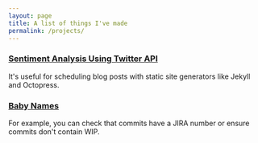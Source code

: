 ```yaml
---
layout: page
title: A list of things I've made
permalink: /projects/
---
```


<script async src="https://pagead2.googlesyndication.com/pagead/js/adsbygoogle.js"></script>
<!-- bee -->
<ins class="adsbygoogle"
     style="display:block"
     data-ad-client="ca-pub-6155459918319745"
     data-ad-slot="8662553847"
     data-ad-format="auto"
     data-full-width-responsive="true"></ins>
<script>
     (adsbygoogle = window.adsbygoogle || []).push({});
</script>


<h3><a href="#">Sentiment Analysis Using Twitter API</a></h3>
<p>
  It's useful for scheduling blog posts with static site generators like Jekyll and Octopress.
</p>

<h3><a href="#">Baby Names</a></h3>
<p>
   For example, you can check that commits have a JIRA number or ensure commits don't contain WIP.
</p>

